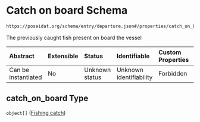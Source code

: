 # Catch on board Schema

```txt
https://poseidat.org/schema/entry/departure.json#/properties/catch_on_board
```

The previously caught fish present on board the vessel

| Abstract            | Extensible | Status         | Identifiable            | Custom Properties | Additional Properties | Access Restrictions | Defined In                                                             |
| :------------------ | :--------- | :------------- | :---------------------- | :---------------- | :-------------------- | :------------------ | :--------------------------------------------------------------------- |
| Can be instantiated | No         | Unknown status | Unknown identifiability | Forbidden         | Allowed               | none                | [departure.json*](schemas/entry/departure.json "open original schema") |

## catch_on_board Type

`object[]` ([Fishing catch](arrival-properties-catch-on-board-fishing-catch.md))
